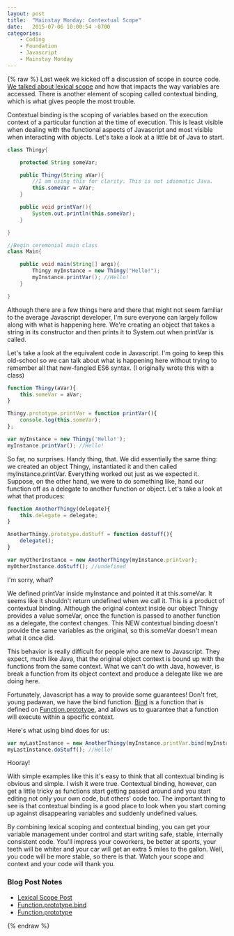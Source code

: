 ```yaml
---
layout: post
title:  "Mainstay Monday: Contextual Scope"
date:   2015-07-06 10:00:54 -0700
categories:
    - Coding
    - Foundation
    - Javascript
    - Mainstay Monday
---
```

{% raw %}
Last week we kicked off a discussion of scope in source code. <a href="http://www.chrisstead.net/archives/735/mainstay-monday-lexical-scoping/" target="_blank">We talked about lexical scope</a> and how that impacts the way variables are accessed. There is another element of scoping called contextual binding, which is what gives people the most trouble.

Contextual binding is the scoping of variables based on the execution context of a particular function at the time of execution. This is least visible when dealing with the functional aspects of Javascript and most visible when interacting with objects.  Let's take a look at a little bit of Java to start.

```java
class Thingy{

    protected String someVar;

    public Thingy(String aVar){
        //I am using this for clarity. This is not idiomatic Java.
        this.someVar = aVar;
    }

    public void printVar(){
        System.out.println(this.someVar);
    }

}

//Begin ceremonial main class
class Main{

    public void main(String[] args){
        Thingy myInstance = new Thingy("Hello!");
        myInstance.printVar(); //Hello!
    }

}
```

Although there are a few things here and there that might not seem familiar to the average Javascript developer, I'm sure everyone can largely follow along with what is happening here. We're creating an object that takes a string in its constructor and then prints it to System.out when printVar is called.

Let's take a look at the equivalent code in Javascript.  I'm going to keep this old-school so we can talk about what is happening here without trying to remember all that new-fangled ES6 syntax. (I originally wrote this with a class)

```javascript
function Thingy(aVar){
    this.someVar = aVar;
}

Thingy.prototype.printVar = function printVar(){
    console.log(this.someVar);
};

var myInstance = new Thingy('Hello!');
myInstance.printVar(); //Hello!
```

So far, no surprises. Handy thing, that. We did essentially the same thing: we created an object Thingy, instantiated it and then called myInstance.printVar.  Everything worked out just as we expected it. Suppose, on the other hand, we were to do something like, hand our function off as a delegate to another function or object. Let's take a look at what that produces:

```javascript
function AnotherThingy(delegate){
    this.delegate = delegate;
}

AnotherThingy.prototype.doStuff = function doStuff(){
    delegate();
}

var myOtherInstance = new AnotherThingy(myInstance.printvar);
myOtherInstance.doStuff(); //undefined
```

I'm sorry, what?

We defined printVar inside myInstance and pointed it at this.someVar. It seems like it shouldn't return undefined when we call it. This is a product of contextual binding. Although the original context inside our object Thingy provides a value someVar, once the function is passed to another function as a delegate, the context changes.  This NEW contextual binding doesn't provide the same variables as the original, so this.someVar doesn't mean what it once did.

This behavior is really difficult for people who are new to Javascript. They expect, much like Java, that the original object context is bound up with the functions from the same context. What we can't do with Java, however, is break a function from its object context and produce a delegate like we are doing here.

Fortunately, Javascript has a way to provide some guarantees! Don't fret, young padawan, we have the bind function.  <a href="https://developer.mozilla.org/en-US/docs/Web/JavaScript/Reference/Global_Objects/Function/bind" target="_blank">Bind</a> is a function that is defined on <a href="https://developer.mozilla.org/en-US/docs/Web/JavaScript/Reference/Global_Objects/Function/prototype" target="_blank">Function.prototype</a>, and allows us to guarantee that a function will execute within a specific context.

Here's what using bind does for us:

```javascript
var myLastInstance = new AnotherThingy(myInstance.printVar.bind(myInstance));
myLastInstance.doStuff(); //Hello!
```

Hooray!

With simple examples like this it's easy to think that all contextual binding is obvious and simple. I wish it were true.  Contextual binding, however, can get a little tricky as functions start getting passed around and you start editing not only your own code, but others' code too.  The important thing to see is that contextual binding is a good place to look when you start coming up against disappearing variables and suddenly undefined values.

By combining lexical scoping and contextual binding, you can get your variable management under control and start writing safe, stable, internally consistent code. You'll impress your coworkers, be better at sports, your teeth will be whiter and your car will get an extra 5 miles to the gallon. Well, you code will be more stable, so there is that.  Watch your scope and context and your code will thank you.

<h3>Blog Post Notes</h3>

<ul>
<li><a href="http://www.chrisstead.net/archives/735/mainstay-monday-lexical-scoping/" target="_blank">Lexical Scope Post</a></li>
<li><a href="https://developer.mozilla.org/en-US/docs/Web/JavaScript/Reference/Global_Objects/Function/bind" target="_blank">Function.prototype.bind</a></li>
<li><a href="https://developer.mozilla.org/en-US/docs/Web/JavaScript/Reference/Global_Objects/Function/prototype" target="_blank">Function.prototype</a></li>
</ul>
{% endraw %}
    
